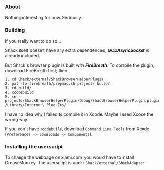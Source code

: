 ### About

Nothing interesting for now. Seriously.

### Building

If you really want to do so...

Shack itself doesn't have any extra dependencies; ___GCDAsyncSocket___ is already included.

But Shack's browser plugin is built with ___FireBreath___. To compile the plugin, download FireBreath first; then:

	1. cd Shack/external/ShackBrowserHelperPlugin
	2. path-to-firebreath/prepmac.sh project/ build/
	3. cd build/
	4. xcodebuild
	5. cp -r projects/ShackBrowserHelperPlugin/Debug/ShackBrowserHelperPlugin.plugin /Library/Internet\ Plug-Ins/
	
I have no idea why I failed to compile it in Xcode. Maybe I used Xcode the wrong way.

If you don't have `xcodebuild`, download `Command Line Tools` from Xcode (`Preferences -> Downloads -> Components`).

### Installing the userscript

To change the webpage on xiami.com, you would have to install GreaseMonkey. The userscript is under `Shack/external/ShackAdapter`.